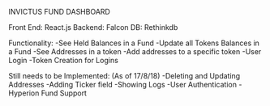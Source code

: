 INVICTUS FUND DASHBOARD

Front End: React.js
Backend: Falcon
DB: Rethinkdb

Functionality:
-See Held Balances in a Fund
-Update all Tokens Balances in a Fund
-See Addresses in a token
-Add addresses to a specific token
-User Login
-Token Creation for Logins

Still needs to be Implemented: (As of 17/8/18)
-Deleting and Updating Addresses
-Adding Ticker field
-Showing Logs
-User Authentication
-Hyperion Fund Support

